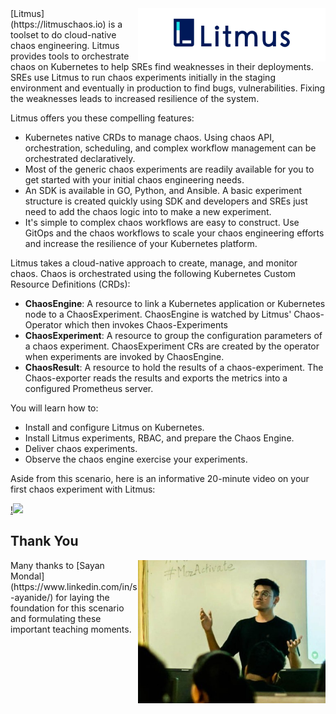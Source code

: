 <img align="right" src="./assets/litmus.png" width=300>
[Litmus](https://litmuschaos.io) is a toolset to do cloud-native chaos engineering. Litmus provides tools to orchestrate chaos on Kubernetes to help SREs find weaknesses in their deployments. SREs use Litmus to run chaos experiments initially in the staging environment and eventually in production to find bugs, vulnerabilities. Fixing the weaknesses leads to increased resilience of the system.

Litmus offers you these compelling features:

- Kubernetes native CRDs to manage chaos. Using chaos API, orchestration, scheduling, and complex workflow management can be orchestrated declaratively.
- Most of the generic chaos experiments are readily available for you to get started with your initial chaos engineering needs.
- An SDK is available in GO, Python, and Ansible. A basic experiment structure is created quickly using SDK and developers and SREs just need to add the chaos logic into to make a new experiment.
- It's simple to complex chaos workflows are easy to construct. Use GitOps and the chaos workflows to scale your chaos engineering efforts and increase the resilience of your Kubernetes platform.

Litmus takes a cloud-native approach to create, manage, and monitor chaos. Chaos is orchestrated using the following Kubernetes Custom Resource Definitions (CRDs):

- **ChaosEngine**: A resource to link a Kubernetes application or Kubernetes node to a ChaosExperiment. ChaosEngine is watched by Litmus' Chaos-Operator which then invokes Chaos-Experiments
- **ChaosExperiment**: A resource to group the configuration parameters of a chaos experiment. ChaosExperiment CRs are created by the operator when experiments are invoked by ChaosEngine.
- **ChaosResult**: A resource to hold the results of a chaos-experiment. The Chaos-exporter reads the results and exports the metrics into a configured Prometheus server.

You will learn how to:

- Install and configure Litmus on Kubernetes.
- Install Litmus experiments, RBAC, and prepare the Chaos Engine.
- Deliver chaos experiments.
- Observe the chaos engine exercise your experiments.

Aside from this scenario, here is an informative 20-minute video on your first chaos experiment with Litmus:

[!<img src = 'https://i.ibb.co/1sB5hwY/maxresdefault.jpg' width='400'/>](https://youtu.be/W5hmNbaYPfM)

## Thank You

<img align="right" src="./assets/sayan-mondal.jpg" width=300>
Many thanks to [Sayan Mondal](https://www.linkedin.com/in/s-ayanide/) for laying the foundation for this scenario and formulating these important teaching moments.
